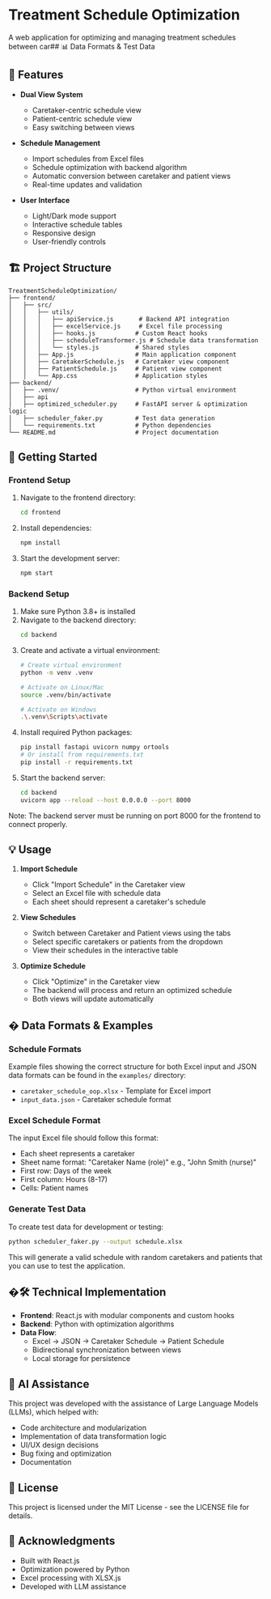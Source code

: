 # Treatment Schedule Optimization

A web application for optimizing and managing treatment schedules between car## 📊 Data Formats & Test Data

## 🌟 Features

- **Dual View System**
  - Caretaker-centric schedule view
  - Patient-centric schedule view
  - Easy switching between views
  
- **Schedule Management**
  - Import schedules from Excel files
  - Schedule optimization with backend algorithm
  - Automatic conversion between caretaker and patient views
  - Real-time updates and validation

- **User Interface**
  - Light/Dark mode support
  - Interactive schedule tables
  - Responsive design
  - User-friendly controls

## 🏗️ Project Structure

```
TreatmentScheduleOptimization/
├── frontend/
│   ├── src/
│   │   ├── utils/
│   │   │   ├── apiService.js       # Backend API integration
│   │   │   ├── excelService.js     # Excel file processing
│   │   │   ├── hooks.js           # Custom React hooks
│   │   │   ├── scheduleTransformer.js # Schedule data transformation
│   │   │   └── styles.js          # Shared styles
│   │   ├── App.js                 # Main application component
│   │   ├── CaretakerSchedule.js   # Caretaker view component
│   │   ├── PatientSchedule.js     # Patient view component
│   │   └── App.css                # Application styles
├── backend/
│   ├── .venv/                     # Python virtual environment
│   ├── api
│   ├── optimized_scheduler.py     # FastAPI server & optimization logic
│   ├── scheduler_faker.py         # Test data generation
│   └── requirements.txt           # Python dependencies
└── README.md                      # Project documentation
```

## 🚀 Getting Started

### Frontend Setup
1. Navigate to the frontend directory:
   ```bash
   cd frontend
   ```
2. Install dependencies:
   ```bash
   npm install
   ```
3. Start the development server:
   ```bash
   npm start
   ```

### Backend Setup
1. Make sure Python 3.8+ is installed
2. Navigate to the backend directory:
   ```bash
   cd backend
   ```
3. Create and activate a virtual environment:
   ```bash
   # Create virtual environment
   python -m venv .venv

   # Activate on Linux/Mac
   source .venv/bin/activate
   
   # Activate on Windows
   .\.venv\Scripts\activate
   ```
4. Install required Python packages:
   ```bash
   pip install fastapi uvicorn numpy ortools
   # Or install from requirements.txt
   pip install -r requirements.txt
   ```
5. Start the backend server:
   ```bash
   cd backend
   uvicorn app --reload --host 0.0.0.0 --port 8000
   ```

Note: The backend server must be running on port 8000 for the frontend to connect properly.

## 💡 Usage

1. **Import Schedule**
   - Click "Import Schedule" in the Caretaker view
   - Select an Excel file with schedule data
   - Each sheet should represent a caretaker's schedule

2. **View Schedules**
   - Switch between Caretaker and Patient views using the tabs
   - Select specific caretakers or patients from the dropdown
   - View their schedules in the interactive table

3. **Optimize Schedule**
   - Click "Optimize" in the Caretaker view
   - The backend will process and return an optimized schedule
   - Both views will update automatically

## � Data Formats & Examples

### Schedule Formats
Example files showing the correct structure for both Excel input and JSON data formats can be found in the `examples/` directory:
- `caretaker_schedule_oop.xlsx` - Template for Excel import
- `input_data.json` - Caretaker schedule format


### Excel Schedule Format
The input Excel file should follow this format:
- Each sheet represents a caretaker
- Sheet name format: "Caretaker Name (role)" e.g., "John Smith (nurse)"
- First row: Days of the week
- First column: Hours (8-17)
- Cells: Patient names

### Generate Test Data
To create test data for development or testing:
```bash
python scheduler_faker.py --output schedule.xlsx
```

This will generate a valid schedule with random caretakers and patients that you can use to test the application.

## �🛠️ Technical Implementation

- **Frontend**: React.js with modular components and custom hooks
- **Backend**: Python with optimization algorithms
- **Data Flow**:
  - Excel → JSON → Caretaker Schedule → Patient Schedule
  - Bidirectional synchronization between views
  - Local storage for persistence

## 🤖 AI Assistance

This project was developed with the assistance of Large Language Models (LLMs), which helped with:
- Code architecture and modularization
- Implementation of data transformation logic
- UI/UX design decisions
- Bug fixing and optimization
- Documentation

## 📝 License

This project is licensed under the MIT License - see the LICENSE file for details.

## 🙏 Acknowledgments

- Built with React.js
- Optimization powered by Python
- Excel processing with XLSX.js
- Developed with LLM assistance